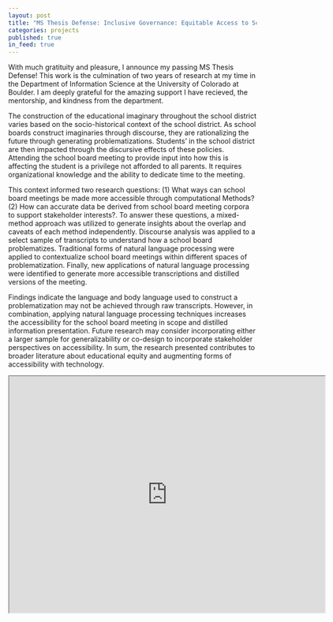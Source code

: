 ```yaml
---
layout: post
title: "MS Thesis Defense: Inclusive Governance: Equitable Access to School Board Meetings Using Comparative NLP Methods"
categories: projects
published: true
in_feed: true
---
```

<section>
With much gratituity and pleasure, I announce my passing MS Thesis Defense! This work is the culmination of two years of research at my time in the Department of Information Science at the University of Colorado at Boulder. I am deeply grateful for the amazing support I have recieved, the mentorship, and kindness from the department.
</section>

The construction of the educational imaginary throughout the school district varies based on the socio-historical context of the school district. As school boards construct imaginaries through discourse, they are rationalizing the future through generating problematizations. Students’ in the school district are then impacted through the discursive effects of these policies. Attending the school board meeting to provide input into how this is affecting the student is a privilege not afforded to all parents. It requires organizational knowledge and the ability to dedicate time to the meeting. 

This context informed two research questions: (1) What ways can school board meetings be made more accessible through computational Methods? (2) How can accurate data be derived from school board meeting corpora to support stakeholder interests?. To answer these questions, a mixed-method approach was utilized to generate insights about the overlap and caveats of each method independently. Discourse analysis was applied to a select sample of transcripts to understand how a school board problematizes. Traditional forms of natural language processing were applied to contextualize school board meetings within different spaces of problematization. Finally, new applications of natural language processing were identified to generate more accessible transcriptions and distilled versions of the meeting.

Findings indicate the language and body language used to construct a problematization may not be achieved through raw transcripts. However, in combination, applying natural language processing techniques increases the accessibility for the school board meeting in scope and distilled information presentation. Future research may consider incorporating either a larger sample for generalizability or co-design to incorporate stakeholder perspectives on accessibility. In sum, the research presented contributes to broader literature about educational equity and augmenting forms of accessibility with technology.

<iframe src="https://drive.google.com/file/d/1XlATx_8UlfkxCq0qfpwp0rasS8I0Jw0x/preview" width="640" height="480" allow="autoplay"></iframe>
